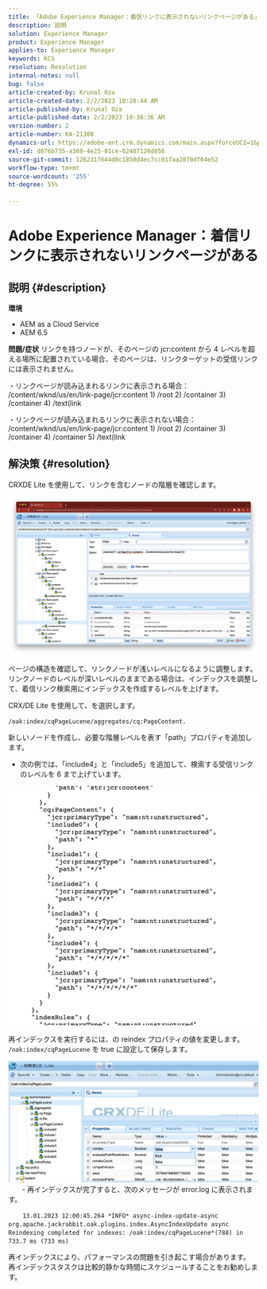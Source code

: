 ```yaml
---
title: 「Adobe Experience Manager：着信リンクに表示されないリンクページがある」
description: 説明
solution: Experience Manager
product: Experience Manager
applies-to: Experience Manager
keywords: KCS
resolution: Resolution
internal-notes: null
bug: false
article-created-by: Krunal Oza
article-created-date: 2/2/2023 10:20:44 AM
article-published-by: Krunal Oza
article-published-date: 2/2/2023 10:36:36 AM
version-number: 2
article-number: KA-21308
dynamics-url: https://adobe-ent.crm.dynamics.com/main.aspx?forceUCI=1&pagetype=entityrecord&etn=knowledgearticle&id=8bd6223a-e3a2-ed11-aad1-6045bd006149
exl-id: d076b735-a369-4e25-81ce-62487126d856
source-git-commit: 126231f644d8c1850d4ec7cc017aa2870df64e52
workflow-type: tm+mt
source-wordcount: '255'
ht-degree: 55%

---
```


# Adobe Experience Manager：着信リンクに表示されないリンクページがある

## 説明 {#description}

<b>環境</b>
- AEM as a Cloud Service
- AEM 6.5



<b>問題/症状</b>
リンクを持つノードが、そのページの jcr:content から 4 レベルを超える場所に配置されている場合、そのページは、リンクターゲットの受信リンクには表示されません。

・リンクページが読み込まれるリンクに表示される場合：  /content/wknd/us/en/link-page/jcr:content 1) /root 2) /container 3) /container 4) /text(link

・リンクページが読み込まれるリンクに表示されない場合：  /content/wknd/us/en/link-page/jcr:content 1) /root 2) /container 3) /container 4) /container 5) /text(link


## 解決策 {#resolution}


CRXDE Lite を使用して、リンクを含むノードの階層を確認します。

![](assets/667a70ba-a39b-ed11-aad1-6045bd0065b6.png)

ページの構造を確認して、リンクノードが浅いレベルになるように調整します。
リンクノードのレベルが深いレベルのままである場合は、インデックスを調整して、着信リンク検索用にインデックスを作成するレベルを上げます。

CRX/DE Lite を使用して、を選択します。


```
/oak:index/cqPageLucene/aggregates/cq:PageContent.
```

新しいノードを作成し、必要な階層レベルを表す「path」プロパティを追加します。
- 次の例では、「include4」と「include5」を追加して、検索する受信リンクのレベルを 6 まで上げています。

![](assets/72c18342-0e9e-ed11-aad1-6045bd0067ea.png)

再インデックスを実行するには、の reindex プロパティの値を変更します。 `/oak:index/cqPageLucene` を true に設定して保存します。

![](assets/a4203d8b-0e9e-ed11-aad1-6045bd0067ea.png)
  
    - 再インデックスが完了すると、次のメッセージが error.log に表示されます。

`    13.01.2023 12:00:45.264 *INFO* async-index-update-async org.apache.jackrabbit.oak.plugins.index.AsyncIndexUpdate async Reindexing completed for indexes: /oak:index/cqPageLucene*(788) in 733.7 ms (733 ms)`

再インデックスにより、パフォーマンスの問題を引き起こす場合があります。
再インデックスタスクは比較的静かな時間にスケジュールすることをお勧めします。
